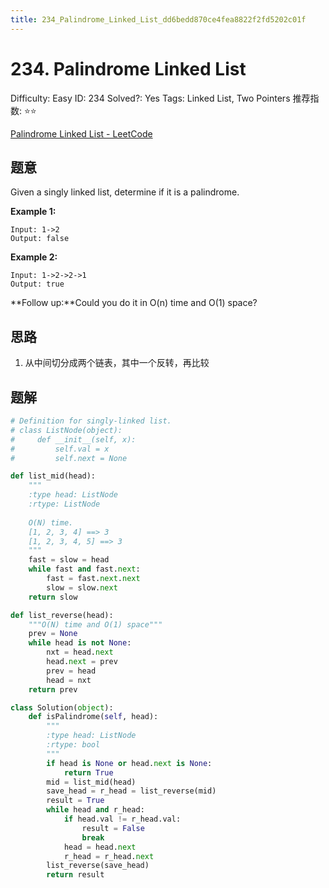 ```yaml
---
title: 234_Palindrome_Linked_List_dd6bedd870ce4fea8822f2fd5202c01f
---
```


# 234. Palindrome Linked List

Difficulty: Easy
ID: 234
Solved?: Yes
Tags: Linked List, Two Pointers
推荐指数: ⭐⭐

[Palindrome Linked List - LeetCode](https://leetcode.com/problems/palindrome-linked-list/)

## 题意

Given a singly linked list, determine if it is a palindrome.

**Example 1:**

```
Input: 1->2
Output: false
```

**Example 2:**

```
Input: 1->2->2->1
Output: true
```

**Follow up:**Could you do it in O(n) time and O(1) space?

## 思路

1. 从中间切分成两个链表，其中一个反转，再比较

## 题解

```python
# Definition for singly-linked list.
# class ListNode(object):
#     def __init__(self, x):
#         self.val = x
#         self.next = None

def list_mid(head):
    """
    :type head: ListNode
    :rtype: ListNode
 
    O(N) time.
    [1, 2, 3, 4] ==> 3
    [1, 2, 3, 4, 5] ==> 3
    """
    fast = slow = head
    while fast and fast.next:
        fast = fast.next.next
        slow = slow.next
    return slow

def list_reverse(head):
    """O(N) time and O(1) space"""
    prev = None
    while head is not None:
        nxt = head.next
        head.next = prev
        prev = head
        head = nxt
    return prev

class Solution(object):
    def isPalindrome(self, head):
        """
        :type head: ListNode
        :rtype: bool
        """
        if head is None or head.next is None:
            return True
        mid = list_mid(head)
        save_head = r_head = list_reverse(mid)
        result = True
        while head and r_head:
            if head.val != r_head.val:
                result = False
                break
            head = head.next
            r_head = r_head.next
        list_reverse(save_head)
        return result
```